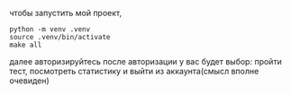 чтобы запустить мой проект, 
```
python -m venv .venv
source .venv/bin/activate
make all
```
далее авторизируйтесь
после авторизации у вас будет выбор: пройти тест, посмотреть статистику и выйти из аккаунта(смысл вполне очевиден)
